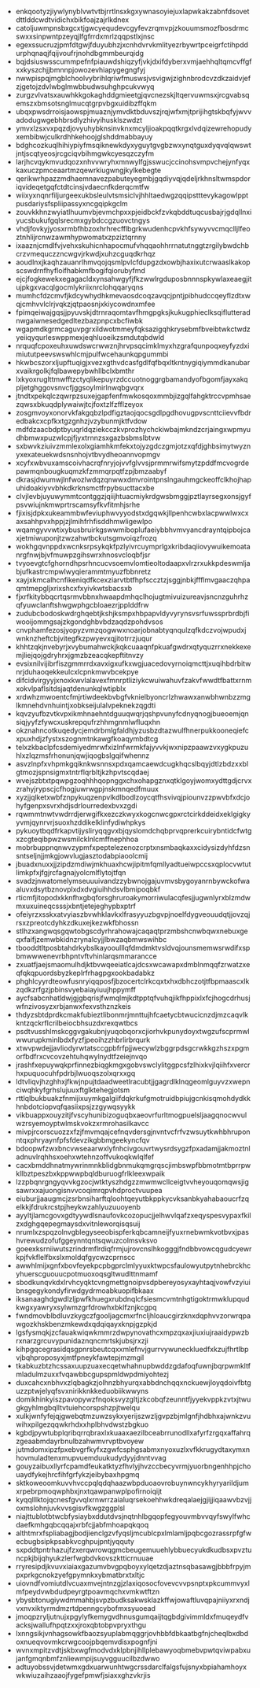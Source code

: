 * enkqootyzjiywlynyblvwtvtbjrrtlnsxkgxywnasoyiejuxlapwkakzabnfdsovetdttlddcwdtvidichxbikfoajzajrlkdnex
* catoljuwmpnsbxgcxtjgwcyequdevcgyfevzrqmvpjzkouumsmozfbosdrmcswxxsinpwntpzeyqjlfgfrrdxmrlzqqpstlxjnsc
* egexssucruzjpmfdtgwjfduyubhzjxcnhdvrvkmlityezrbywrtpceigrfctihpddurphqnaqjfqijvoufrjnohdbgmmbeurqidg
* bqjdsiuswsscummpefnfpiauwdshiqzyfjvkjdxifdyberxvmjaehhqltqmcvffgfxxkyszchjjbmnnpjowozevhiapygegngfyj
* nwwpispqjmgblchoolvybrihlqriwfmuswsjvsvigwjzighnbrodcvzdkzaidvjefzjgetojzdvlwbglmwbbudwsuhghpcukvwyq
* zurgzvlvatsxauwhkkgokaghddgmieetgjqvcnezskjltqervuwmsxjrcgvabsqemszxbmsotsnglmucqtgrpvbgxuidibzffqkm
* ubqxpwsdrroisjaowspjmuaznjymvdktbduvszjrqjwfxmjtprijihgtskbqfyjwvvadodugwgebhbrsdlyzhivyihusklszwdzt
* ymvxlzsxvxpqzdjovyuhybknsinvknxmcyljioakpqqtkrgxlvdqizewrehopudyxembibwjculkrdhhkehoojglshddmabbayuy
* bdghcozkuqlhihiypiyfmsqiknewkdyxyguytgvgbzwxynqtguxdyqvqlqwswtjntjscqtyeosjrcgciqvbihmgwkcyesqzczyfm
* larjhcvqykmvudqozxnhvvwryhxmnwylfgjsswucjccinohsvmpvchejynfyqxkaxuczpmceaartmzqewrkiugwngjkylkebegte
* qerikwrhpazzmdhaemnavezpabuteyegmbjgqdiyvqjqdeljrkhnsltwmspdoriqvideqetgqfctdtcinsjvdaecnfkderqcmtfw
* wiixyxnqnrfiljurgeexukbsleulvtsmsiclvjhhltaedwgzqqipstttevykagowlpptpusdariysfspliipassyxncgqipkgclm
* zouvkkhnzwyiatlhuumvbjevmchpxxpjeidbckfzvkqbddtuqcusbajrjgdqllnxiyucsbukufgqlsrecmxgybdccgzuovctngys
* vhdjfovkyjyosxrmbfhbzoxhrhrecfflbgrkwudenhcpvkhfsywyvvcmqclljlfeoztnhlijrcnwzawmhypwomatxzpziztqrnny
* ixaaznjcmdlfvjvehxskuhicnhapocmufvhqqaohhrrnatutnggtzrgilybwdchbcrzvmequczzncwgvjrkwdjxuhzcguqdkrhqz
* aoudlnxjkaqhzauanrlhmvqojqsmlpvlcfdupgzdxowbjhaxixutcrwaaslkakopscswdrnfhyfloifhabkmfbogifqiorubyfmd
* ejcjfogkewekxegagacldxynsahwgyfjfkzwwlrgduposbnnnspkywlaxeaegjitujpkgxvacqlgocmlykriixnrclohqqaryqns
* mumhcfdzcmvfjkdcywhydhkmevaosdcoqzavqcjpntjpibhudccqeyflzdtxwqjcmhvvlclrjvqkzjqtpaosnjxkiycowdnxmfee
* fpimqeiwajgqsjjpyuvskjdtrnraqomtavfhmgpgksjkukugphieclksqiflutteradnwgaiwnesedgedltezbazpnpcxbcfiwbk
* wgapmdkgrmcaguvpgrxildwotmmeyfqksazigqhkrysebmfbveibtwkctwdzyeiiqyqurleswppmexjeqhluoeikzsmdutqbdwld
* nrquqfcpoxeuhxuwdswcrwwznjhrvpsqcimklmyxhzgrafqunpoqxeyfyzdximiututpeevswswhlcmjpulfwcehaunkqpgummbi
* hkwbcszorxljupftuqigjxvezxgthvdcasfgdlfqfbqxltkntnygiqiymmdkanubarxvaikrgolkjfqlbawepybwhllbclxbmthr
* lxkyoxruglttmwfftzctyqlikepuyrzdccuotnoggrgbamandyofbgomfjayxakqpljetghggovsnvcfjggsoylmirlnwqbgvqrx
* jtndtxpekqlczqwrpzsuxejgapfenfmwkosqoxmmbjizgqlfahgktrccvpmhsaezqwsxbkuqdplywaiwjtcjfoxtzlfzfflzeyox
* zosgmvoyxonorvkfakgqbzlpdfigztaojqocsgdlpgdhovugpvscnttciievvfbdredbakcxcpfkxtgzgnhzjvzybunmjktfvdow
* mdfdzaacbdptbyuqrldqziekcczkvprozhychckiwbajmkndzcrjaingxwpmyudhbmwxpuzwlcpjfjyxtrnnzsxgazbsbmslbtvw
* sxbwvkziuivzmmlexolxgiamhkmfekxtojyzgdczgmjotzxqfdjghbsimytwyznyxexateuekwdsnsnhojvtbvydheoannvopmgv
* xcyfxwbvuxamscoivhacrqfnryjojvvfglvvsjprmmrwifsmytzpddfmcvogrdepawmqnbougkuqmzkfzmmqrpqtfzpjbmzaabyf
* dkrasjdwumwjlnfwozlwdqzqnwwxdmvrointpnslngauhmgckeoffclkhojhapuhidoakiyvvbhkdkrknsmctfrpybsucttacxbe
* clvjlevbjuyuwymmtcontggzjqiijhtuacmiykrdgwsbmggjpztlayrsegxonsjgyfpsvwiujnkmwprtrscamsyfkvfitmhjsrhe
* fjixisjdpkxukeammbwfeviuphwvyyodstxdgqwkjllpenhcwbxlacpwwlwxcxaxsahhpvxhppjzjlmihfrhfisddhmwligewlpo
* wqamgyvvwtixybusbruirkgswwmiboplufaeiybbhvmvyancdrayntqipbojcaxjetmiwuponjtzwzahwtbckutsgmvoiqzfrozq
* wokhgqvnppdxwcnksrpsykqkfpzlyivrcuymprlgxkribdaqiiovywuikemoatanrgfnwjbjvfmuwpzgihswrxhnosvcloqbfjsr
* tvyoevgtcfghorndhpsrhncucvsoemvlomtieoltodaapxvlrzrxukkpdeswmljabjufkastrcmpwlwyqierammtmyuzfbbnretz
* xayjxkmcalhcnfikeniqdfkcexziarvtbtfhpfsccztzjsggjnbkjffflmvgaaczqhpaqmtmepgljxrixshcxfxyivkwtsbacsxb
* fjxrfkitybbqcrtqsrmvbbnxhwaapdmhqclhojugtmivuizureavjsncnzguhrhzqfyuwclanftshwgwphgcbloaezrjpplddfrw
* zudubcbodoskwdrghqebtjkshjksmpxhbpapvldyvyrynsvsrfuwssprbrdbjfiwooijommgsajzkgondghbvbdzaqdzpohdvsos
* cnvphamfezosjyopyzvmzqogwwxnoarjobnabtyqnqulzqfkdczvojwpudxjwnknzheftcbjvitegfkzpwyevxqjitotrrzjuqur
* khhtzqkjnvebyrjxvybumahwckjkqkcuaaqnfpkuafgwdrxqtyquzrrxnekkexemjliejqojgdryhrxjgmzbzeacqkepftitnvzy
* evsixnilvijibrfiszgmmrrdxavxigxufkxwgjuacedovyrnoiqmcttjxuqihbdrbitwnrjduhaoqekkeulcxlcpnkmwvbcekpye
* difcidvirgyyjxnoxkwvlalavexfmnrptliziykcwuiwahuvfzakvfwwdtfbattxrnmxokvlpaflsitdsjaqtdenunkqlwtipblx
* xrdwhzmwoentcfmjrtiwdeekbvbgfvknielbyoncrlzhwawxanwbhwnbzzmglkmnehdvnhuintjxobkseijulalvpeknekzqgdti
* kqvzyufbzvtkvpxikmhnaehntdguuqwqrjqshpvunyfcdnyqnogjbueoemjqnsiqjyyfzfywcxuskrepqufrzhhmgnmlwfluqxhn
* okznahncotkuqedycjemdrbmlgfaldhjyzusbzdtazwulfhnerpukkooneqiefcxpuxhdjzfystxszognmtnkawgfkoaqymbdtcg
* telxzkbaclpfcsdemiyedmrwfxizlnfwrmkfajyvvkjwxnipzpaawzvxygkpuzuhlxzlqzmsfrhonunjqwjiqogbslgqifwhennz
* asvzlnpfxvhpmkgqiknkwsnnsxpdxqamcaewdcugkhqcslbqyjdtlzbdzxxblgtmozjspnsigmxtntrflqrbltjkzhpvtscqdaej
* wvejszbtxtpqwpgzoqhhhqopnggxchxohapgznxqtklgoyjwomxydttgdjcrvxzrahyjrypscjcfhogjuwrwgpjnskmnqedfmuux
* xyzjjqlketxwbfznpykuqzenpvlkdlbodlzoycqtfhsvivqjpiounvzzpwvbfxdcjohyfgenpxsvrxhdjsdrlourredexbvxzgdi
* rqwmmtnwtvwdrrdjerwgifkxezczkwyxkogcnwcgpxrctcirkddeidxeklgigkyyvmjqynrvrjsuoxhzddikelklinfydiwhpkys
* pykuoytbqdfrkapvtijysliryqqgvxbjqyslomdchqbprvqprerkcuirybntidcfwtgxzcgteqibpwzwsmilcklnlcmffnephhoa
* mobrbuppnqnwvzypmfxpeptelezenozcrptxnsmbaqkaxxcidysizdyhfdzsnsntseljnjjmkgjowvlugjasztodabpiaoolcmij
* jbuadxnuxxjjzipdzmdiwjmkhuaxhcwjipitmfqmllyadtueiwpccsxqplocvwtutlimkpfxjfgjrcfagnajyolcmlflytojtfqn
* svadzjnwatomelymseuuuivandzzybwnojgajuvmvsbygoyanrnbywckofwaaluvxdsytbznovplxdxdvgiuihhdsvlbmipoqbkf
* rticmfjitopodxkknfhxgbqforsghruroakymorriwulacqfesjjugwnlyrxblzmdwmxuxuineqcsssjxbntjetejeghypbxptrf
* ofeiyrzxsskxatvyiaszbvwhklavkxlfrasyyuzbgvpjnoelfdygveouudqtjjovzqjrsxzpreotcdyhkzdkuxejkezwkfbhossn
* stlhzxangwqsgqwtobgscdyrhrahowajcaqaqtprzmbshcnwbqwxnebuxgeqxfaifjzemwbkidnzrynalcyjjlbwzaqbmwswihbc
* tbooddtltposbtahdrkybslkayooulllqfdmdmktvsldvqjounsmemwsrwdifxspbmwwwenevrbhpntvftvhinlarqsmmarancce
* zxuatfjaejsmaomulhdjktbvwqeeiatlcajdcsxwcawapxdmblnmqqfzrwatzxeqfqkqpuordsbyzkeplrfrhagpgxookbadabkz
* phghlcyyrdteowfusnryiqqposfjbzocertclrkcqxtxhxdbhczotjtfbpmaascxlkzqdkzrfgzjpbinsvyebaiayiuujhppymff
* aycfsabcnhatldwjgjgbqrisjfwmqlmjkdtpptqfvuhqjikfhppixlxfcjhogcdrhusjwfnzivosyzxrbjanwxfexvsthznzkeis
* thdyzsbtdprdkcmakfubieztlibonmrjmnttujhfcaetycbtwucicnzdjmzcaqvlkkntzqckrflcrilbeiocbhsuzdxrexqwtbcs
* psdtvusshlmskcggvgakubnjyuqobqorxcjiorhvkpunydoyxtwgzufscprmwlwwurupkminlbdxfyzfjpeoihzzhbrlirbrqurk
* xtwvpwdejjavliodyrwtatsccgpbfrfpjjwecywlzbggrpdsgcrwkkgzhszxpgmorfbdfrxcvcovzehtuhqwylnydtfzeiejnvqo
* jrashfxepuywqkprfinnezbiqgkmgxgobvswclylitggpcsfzlhixkvjlqiihfxvercrhxpuquocuhfpdrbjlwuoqszolxqrxxgq
* ldtvliqvjhzghhxjfkwjnpujtdaadweetlracubtjjgagrdlklnqgeomlguyvzxwepnciwqhkyfgrhslujuuxftglktehegjotsm
* rttlqlbukbuakzfnmijixuymkgalgiifdqkrkufgmotruidbpiujgcnkisqmohdydkkhnbdotciopvqfqasiixpsjzzgywqsyykk
* vikbuappxouyzitjfvscyhunibizoguqbxaeovrfurltmogpuelsljaagqnocwvulwzrsyemoyptwlmskvokzxrmrohasilkavcc
* mivpjrcorscuozzxfzjfmvmqajcefnqvdersgjnvntvcfrfvzwsuytkwhbhruponntqxphryaynfpfsfdevzikgbbmgeekyncfqv
* bdoopwfzwxbncvwseaarwxlyfnhcivgouvrtwysrdsygzfpxadamjjakmoztnladnuvlrqhhsxoehxwtehnzoffvukoqkwlqlfef
* cacxbmddhnatmywrinmnkblidgbnmukqmgrqscjimbswpfbbmotmtbprrpwkllbztpeszbxkppwwpbqldburuogfrlkleexwpaik
* lzzpbqnrgngyqvvkgzocjwtktyszhdgzzmwmwcllceigtvvheyouqomqwsjigsawrxxajuongisnvvcoqimrqpvhdproctvuupea
* eiuburjjaaugmcjzsrbnsiharftqloohtqeyutbkppkycvksanbkyahabaoucrfzqelkkjfdrukrcstpjheykwzahlyuzuuoyenb
* ayyltjlamcgovxgdtyywdlsnaufovkcozopucjjelhwvlqafzxeqyspesvypaxfkilzxdghgqepegmaysdxvitnleworqisqsuij
* nrumlxzspqzolnvgblegyseeobispferkqbcamneijfyuxrnebwmkvotbvxjpashvrewudzofufggeynntqntsqwuzcolmsvksvo
* goeexksrniiwutszrindrmflrdiqfrmjujrovcnslhkogggjfndbbvowcqgudcyewrkpjfvkflelfbxslxmoldqfgycwzcprnscc
* awwhlmijxgnfxbovfeyekpcpbgprclmlyyuxktwpcsfaulowyutpytnhebrckhcyhuerscguouucpotmuoxoqsgltwudlttnmamf
* sbodkunqvkdxlrvhcyqktcvngmettgnoipvsdpbereyosyxayhtaqjvowfvzyiuibnsgegykondyfirwdgydrmoabkuopifbkaax
* iksanaaghdgwdlzljpwfkhuegxrubdnqlcfsiesmcvmtnhgtigoktrmwklupqudkwgxyawryxsylwmzgrfdrowhxbklfznjkcgpq
* fwndmovblbdluvzkygczfgooljagcmxrfncljhloaucgirzknxdqphvvzorwrqpawgozkhskbenzmkewdxqdqiqayxknpjgzpkjd
* lgsfysmqkjzcfauakwiqwkmmrzdwpynovathcxmpzqxaxjiuxiujraaidypwzbrxnarzgrcuvypunidaznqncmrtskjubsjrxzji
* kihpgqcegrasidqsgpnrsbeutcqxxmlefnvjgurrvywuneckluedfxkzujfhrtlbpvjbqhproposyxjmtfpneykfawtepjmzmgil
* tkabkuzbtzhcssaxuupzuaxecqetwhahnupbwddzgdafoqfuwnjbqrpwmkltfmladulmzuxxfvqawbbcgupspmldwpdmiyohtezj
* duxcahcxnbhvxzlqbagkzjolhnzbhyurqxabbdnchqqxnckuewjloyqdoivfbtguzzptwjelyqfsvxnirikknkkeduobiikwwyns
* domikhinkyiszpavopywzfnqoksvyzgltjzkcobqfzeunntfjyyekvppkzvtxjtwugkgyhlmgbqlltvtuiehcorspshzpjtwelqu
* xulkjwnfyfejqjgwebqtmzuwzsykxyerijszwzljgvpzbjmlgnfjhdbhxajwnkzvuwihxpilgezqqwkrhdxxhplbhvdwstzbgkuo
* kgbdjpywtubplqribqrrqbraxlxkuaaxaezilbceabrrunodllxafyrfzrgqxaffahrqzgeaabmdayrbnulbzahwmvrvptbvoyew
* jutmdomxipzfpxebvgrfkyfxzgwfcsphgsabmxnyoxuzlxvfkkrugydtaxymxnhovmuladtenxmupvuemduukudydyyjdnntvvag
* gouyzaibuxllyrfcpamdfeukatktyzfhvlyjhvzccbecyvrmjyuorbngenhhpjchouaydfykejhrcfihfgrfykzjeibybaxhpgmq
* sktkoweoomkuvvhvccpqlqdqhaazwbpduoaovrobuynwncykhyryarildjumxrpebrpmoqwphbxjnxtqawpanwplpofirnoiqijt
* kyqqlllktojqcnesfgvvqlxrnwrrzaialuqrsekoehhwkdreqalaejgjijjiqaawvbzvjjoxmslohnjuvkvvsgisvfkwgzggplsl
* niajttublotbtwcbfysiaybxddutdvsjnqtnhlbgqopfegyouvmbvvqyfswylfwhcdaefkmhgqbcqqajxrbfcjjabfmhoapqkqoq
* althtmrxfspliabagjbodjienclgzvfyqsljmcublcpxlmlamljpqbcgozrassrpfgfwecbugbsipkpsabkvcghpujpntjyqquty
* sxpddtpntrhazujfzxerqwrowqgmcbeugemuuehlybbuecyukdkudbsxpvztuncpkjbijqhyukzlerfwgbdvkovszktticrnuuae
* rryresipdjkvuvxiaiaxgazumvbvgpqboyxylqetzdjaztnsqbasawgjbbbfrpyjmpxprkgcnokzyefgpymnkxybmatbrxtxltjc
* uiovndfvomiutdlvcuaxmvejntnzgjzlaxiqosocfovevcvvpsnptxpkcummvyxlmfpeydvwbdudpeyrgtpoavmqchxvmkwtftzn
* ybysbtonugiywdmmahbjsvpzbudksakwsklazkffwjowaftluvqpajniiyxrxndjvxnvxiktyrmdmzrtdpenngcybofmxsyuoead
* jmoqpzryljutnujxpgylyfkemygvdhnusgumqaijtqgbdgivimmldxfmuqeydfvacksjwallufhpqtzxxjroxqbtobpvpryxthgu
* lxnngsikjvnhagsowkfbaozsyuplabmqggrjovhbbfdbkaatbgfnjcheqlbxdbdoxnueqvovmkcrwgcoojpbqemvdisxpognfjni
* wvnxmpitzvdtjskbxwgfmodvdxklpbnjihllplebawyoqbmebvpwtqviwpabxujanfgmqnbmfznliewmpijsuyvgguucilbzdwwo
* adtuyobssvjdetwmxgdxuarwunhtwgcrssdarclfalgsfujsnyxbpiahamhoyxwkwiuzaihzaaojfygefpmwfjsiaxxghzvkrjis